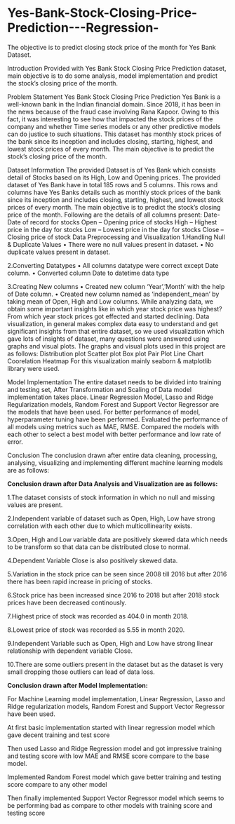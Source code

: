 # Yes-Bank-Stock-Closing-Price-Prediction---Regression-
The objective is to predict closing stock price of the month for Yes Bank Dataset.

Introduction
Provided with Yes Bank Stock Closing Price Prediction dataset, main objective is to do some analysis, model implementation and predict the stock’s closing price of the month.

Problem Statement
Yes Bank Stock Closing Price Prediction 
Yes Bank is a well-known bank in the Indian financial domain. Since 2018, it has been in the news because of the fraud case involving Rana Kapoor. Owing to this fact, it was interesting to see how that impacted the stock prices of the company and whether Time series models or any other predictive models can do justice to such situations. This dataset has monthly stock prices of the bank since its inception and includes closing, starting, highest, and lowest stock prices of every month. The main objective is to predict the stock’s closing price of the month. 

Dataset Information
The provided Dataset is of Yes Bank which consists detail of Stocks based on its High, Low and Opening prices. The provided dataset of Yes Bank have in total 185 rows and 5 columns. This rows and columns have Yes Banks details such as monthly stock prices of the bank since its inception and includes closing, starting, highest, and lowest stock prices of every month. The main objective is to predict the stock’s closing price of the month. Following are the details of all columns present:
Date- Date of record for stocks
Open – Opening price of stocks
High – Highest price in the day for stocks
Low – Lowest price in the day for stocks
Close – Closing price of stock
Data Preprocessing and Visualization
1.Handling Null & Duplicate Values
•	There were no null values present in dataset.
•	No duplicate values present in dataset.

2.Converting Datatypes
•	All columns datatype were correct except Date column.
•	Converted column Date to datetime data type

3.Creating New columns
•	Created new column ‘Year’,’Month’ with the help of Date column.
•	Created new column named as ‘independent_mean’ by taking mean of Open, High and Low columns.
While analyzing data, we obtain some important insights like in which year stock price was highest? From which year stock prices got effected and started declining. Data visualization, in general makes complex data easy to understand and get significant insights from that entire dataset, so we used visualization which gave lots of insights of dataset, many questions were answered using graphs and visual plots. The graphs and visual plots used in this project are as follows:
Distribution plot
Scatter plot
Box plot
Pair Plot
Line Chart
Coorelation Heatmap
For this visualization mainly seaborn & matplotlib library were used.

Model Implementation
The entire dataset needs to be divided into training and testing set, After Transformation and Scaling of Data model implementation takes place. Linear Regression Model, Lasso and Ridge Regularization models, Random Forest and Support Vector Regressor are the models that have been used. For better performance of model, hyperparameter tuning have been performed. Evaluated the performance of all models using metrics such as MAE, RMSE. Compared the models with each other to select a best model with better performance and low rate of error. 

Conclusion
The conclusion drawn after entire data cleaning, processing, analysing, visualizing and implementing different machine learning models are as follows:


**Conclusion drawn after Data Analysis and Visualization are as follows:**

1.The dataset consists of stock information in which no null and missing values are present.

2.Independent variable of dataset such as Open, High, Low have strong correlation with each other due to which multicollinearity exists.

3.Open, High and Low variable data are positively skewed data which needs to be transform so that data can be distributed close to normal.

4.Dependent Variable Close is also positively skewed data.

5.Variation in the stock price can be seen since 2008 till 2016 but after 2016 there has been rapid increase in pricing of stocks.

6.Stock price has been increased since 2016 to 2018 but after 2018 stock prices have been decreased continously.

7.Highest price of stock was recorded as 404.0 in month 2018.

8.Lowest price of stock was recorded as 5.55 in month 2020.

9.Independent Variable such as Open, High and Low have strong linear relationship with dependent variable Close.

10.There are some outliers present in the dataset but as the dataset is very small dropping those outliers can lead of data loss.

**Conclusion drawn after Model Implementation:**

For Machine Learning model implementation, Linear Regression, Lasso and Ridge regularization models, Random Forest and Support Vector Regressor have been used.

At first basic implementation started with linear regression model which gave decent training and test score

Then used Lasso and Ridge Regression model and got impressive training and testing score with low MAE and RMSE score compare to the base model.

Implemented Random Forest model which gave better training and testing score compare to any other model

Then finally implemented Support Vector Regressor model which seems to be performing bad as compare to other models with training score and testing score
